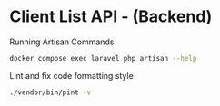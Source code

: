 # Client List API - (Backend)

Running Artisan Commands

```bash
docker compose exec laravel php artisan --help
```

Lint and fix code formatting style

```bash
./vendor/bin/pint -v
```
